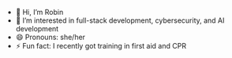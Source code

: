 - 👋 Hi, I’m Robin
- 👀 I’m interested in full-stack development, cybersecurity, and AI development
- 😄 Pronouns: she/her
- ⚡ Fun fact: I recently got training in first aid and CPR

<!---
murphyrobbit18/murphyrobbit18 is a ✨ special ✨ repository because its `README.md` (this file) appears on your GitHub profile.
You can click the Preview link to take a look at your changes.
--->
